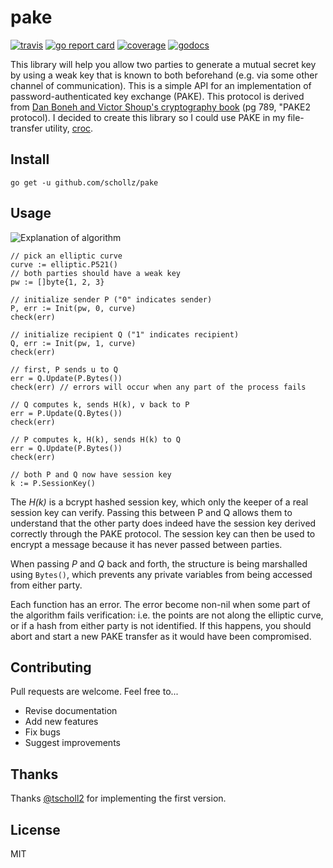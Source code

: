# pake

[![travis](https://travis-ci.org/schollz/pake.svg?branch=master)](https://travis-ci.org/schollz/pake) 
[![go report card](https://goreportcard.com/badge/github.com/schollz/pake)](https://goreportcard.com/report/github.com/schollz/pake)
[![coverage](https://img.shields.io/badge/coverage-84%25-brightgreen.svg)](https://gocover.io/github.com/schollz/pake)
[![godocs](https://godoc.org/github.com/schollz/pake?status.svg)](https://godoc.org/github.com/schollz/pake) 

This library will help you allow two parties to generate a mutual secret key by using a weak key that is known to both beforehand (e.g. via some other channel of communication). This is a simple API for an implementation of password-authenticated key exchange (PAKE). This protocol is derived from [Dan Boneh and Victor Shoup's cryptography book](https://crypto.stanford.edu/~dabo/cryptobook/BonehShoup_0_4.pdf) (pg 789, "PAKE2 protocol). I decided to create this library so I could use PAKE in my file-transfer utility, [croc](https://github.com/schollz/croc).


## Install

```
go get -u github.com/schollz/pake
```

## Usage 

![Explanation of algorithm](https://i.imgur.com/s7oQWVP.png)

```golang
// pick an elliptic curve
curve := elliptic.P521() 
// both parties should have a weak key
pw := []byte{1, 2, 3}

// initialize sender P ("0" indicates sender)
P, err := Init(pw, 0, curve)
check(err)

// initialize recipient Q ("1" indicates recipient)
Q, err := Init(pw, 1, curve)
check(err)

// first, P sends u to Q
err = Q.Update(P.Bytes())
check(err) // errors will occur when any part of the process fails

// Q computes k, sends H(k), v back to P
err = P.Update(Q.Bytes())
check(err)

// P computes k, H(k), sends H(k) to Q
err = Q.Update(P.Bytes())
check(err)

// both P and Q now have session key
k := P.SessionKey()
```

The *H(k)* is a bcrypt hashed session key, which only the keeper of a real session key can verify. Passing this between P and Q allows them to understand that the other party does indeed have the session key derived correctly through the PAKE protocol. The session key can then be used to encrypt a message because it has never passed between parties.

When passing *P* and *Q* back and forth, the structure is being marshalled using `Bytes()`, which prevents any private variables from being accessed from either party.

Each function has an error. The error become non-nil when some part of the algorithm fails verification: i.e. the points are not along the elliptic curve, or if a hash from either party is not identified. If this happens, you should abort and start a new PAKE transfer as it would have been compromised. 

## Contributing

Pull requests are welcome. Feel free to...

- Revise documentation
- Add new features
- Fix bugs
- Suggest improvements

## Thanks

Thanks [@tscholl2](https://github.com/tscholl2) for implementing the first version.

## License

MIT
